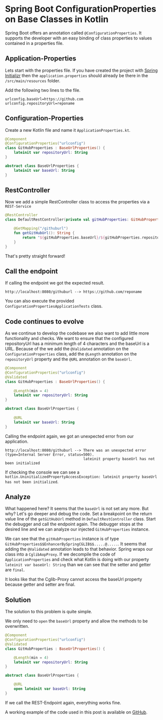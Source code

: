 # Spring Boot ConfigurationProperties on Base Classes in Kotlin  

Spring Boot offers an annotation called `@ConfigurationProperties`. It supports the developer with an easy binding of class properties to values contained in a properties file.


## Application-Properties

Lets start with the properties file. If you have created the project with [Spring Initializr][1] then the `application.properties` should already be there in the `/src/main/resources` folder.

Add the following two lines to the file.

```properties
urlconfig.baseUrl=https://github.com
urlconfig.repositoryUrl=reponame
```

## Configuration-Properties
Create a new Kotlin file and name it `ApplicationProperties.kt`.


```kotlin
@Component
@ConfigurationProperties("urlconfig")
class GitHubProperties : BaseUrlProperties() {
    lateinit var repositoryUrl: String
}

abstract class BaseUrlProperties {
    lateinit var baseUrl: String
}
```

## RestController

Now we add a simple RestController class to access the properties via a `REST-Service`

```kotlin
@RestController
class DefaultRestController(private val gitHubProperties: GitHubProperties) {

    @GetMapping("/githuburl")
    fun getGitHubUrl(): String {
        return "${gitHubProperties.baseUrl}/${gitHubProperties.repositoryUrl}"
    }
}
```

That's pretty straight forward!


## Call the endpoint

If calling the endpoint we got the expected result.

```text
http://localhost:8080/githuburl --> https://github.com/reponame
```

You can also execute the provided `ConfigurationPropertiesApplicationTests` class.

## Code continues to evolve

As we continue to develop the codebase we also want to add little more functionality and checks. We want to ensure that the configured repositoryUrl has a minimum length of 4 characters and the baseUrl is a URL.
Because of the we add the `@Validated` annotation on the `ConfigurationProperties` class, add the `@Length` annotation on the `repositoryUrl` property and the `@URL` annotation on the `baseUrl`.

```kotlin
@Component
@ConfigurationProperties("urlconfig")
@Validated
class GitHubProperties : BaseUrlProperties() {
    
    @Length(min = 4)
    lateinit var repositoryUrl: String
}

abstract class BaseUrlProperties {
    
    @URL
    lateinit var baseUrl: String
}
```

Calling the endpoint again, we got an unexpected error from our application.

```text
http://localhost:8080/githuburl --> There was an unexpected error (type=Internal Server Error, status=500).
                                    lateinit property baseUrl has not been initialized
```

If checking the console we can see a `kotlin.UninitializedPropertyAccessException: lateinit property baseUrl has not been initialized`. 

## Analyze

What happened here? It seems that the `baseUrl` is not set any more. But why?
Let's go deeper and debug the code. Set a breakpoint on the return value line of the `getGitHubUrl` method in `DefaultRestController` class.
Start the debugger and call the endpoint again. The debugger stops at the desired line and we can analyze our injected `GitHubProperties` instance.

We can see that the `gitHubProperties` instance is of type `GitHubProperties$$EnhancerBySpringCGLIB$$.....@.....`. It seems that adding the `@Validated` annotation leads to that behavior. Spring wraps our class into a `CglibAopProxy`.
If we decompile the code of `ApplicationProperties` and check what Kotlin is doing with our property `lateinit var baseUrl: String` than we can see that the setter and getter are `final`.

It looks like that the Cglib-Proxy cannot access the baseUrl property because getter and setter are final.

## Solution

The solution to this problem is quite simple.

We only need to `open` the `baseUrl` property and allow the methods to be overwritten.

```kotlin
@Component
@ConfigurationProperties("urlconfig")
@Validated
class GitHubProperties : BaseUrlProperties() {

    @Length(min = 4)
    lateinit var repositoryUrl: String
}

abstract class BaseUrlProperties {

    @URL
    open lateinit var baseUrl: String
}
```

If we call the REST-Endpoint again, everything works fine.

A working example of the code used in this post is available on [GitHub][2].


[1]: https://start.spring.io/
[2]: https://github.com/BalazsAtWork/blog-springboot-confprop-cglibproxy-kotlin
